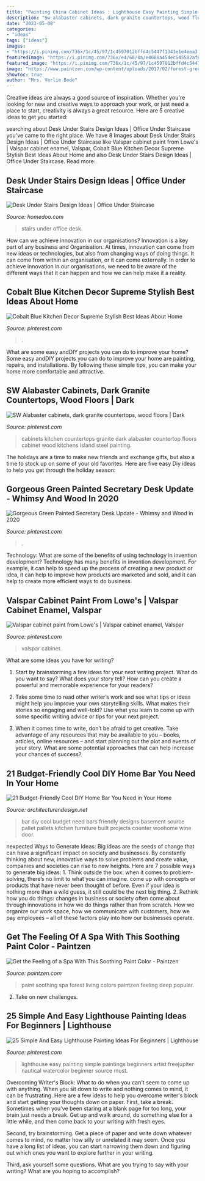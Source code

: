```yaml
---
title: "Painting China Cabinet Ideas : Lighthouse Easy Painting Simple Paintings Beginners Artist Freejupiter Nautical Watercolor Beginner Source Most"
description: "Sw alabaster cabinets, dark granite countertops, wood floors"
date: "2023-05-08"
categories:
- "ideas"
tags: ["ideas"]
images:
- "https://i.pinimg.com/736x/1c/45/97/1c4597012bffd4c5447f1341e1e4eea3.jpg"
featuredImage: "https://i.pinimg.com/736x/e4/68/8a/e4688a454ec545582af6c3843254a023.jpg"
featured_image: "https://i.pinimg.com/736x/1c/45/97/1c4597012bffd4c5447f1341e1e4eea3.jpg"
image: "https://www.paintzen.com/wp-content/uploads/2017/02/forest-green-living-room-paintzen.jpg"
ShowToc: true
author: "Mrs. Verlie Bode"
---
```



Creative ideas are always a good source of inspiration. Whether you're looking for new and creative ways to approach your work, or just need a place to start, creativity is always a great resource. Here are 5 creative ideas to get you started: 

	

		
searching about Desk Under Stairs Design Ideas | Office Under Staircase you've came to the right place. We have 8 Images about Desk Under Stairs Design Ideas | Office Under Staircase like Valspar cabinet paint from Lowe&#039;s | Valspar cabinet enamel, Valspar, Cobalt Blue Kitchen Decor Supreme Stylish Best Ideas About Home and also Desk Under Stairs Design Ideas | Office Under Staircase. Read more:
		
    
## Desk Under Stairs Design Ideas | Office Under Staircase

<img loading=lazy src="http://www.homedoo.com/wp-content/uploads/2013/06/home-office-under-stairs-10.jpg" onerror="this.onerror=null;this.src='https://tse4.mm.bing.net/th?id=OIP.rVawF6wELvaAeafxJOfIZQAAAA&amp;pid=15.1';" alt="Desk Under Stairs Design Ideas | Office Under Staircase">

_Source: homedoo.com_

>stairs under office desk. 

	

How can we achieve innovation in our organisations?
Innovation is a key part of any business and Organisation. At times, innovation can come from new ideas or technologies, but also from changing ways of doing things. It can come from within an organisation, or it can come externally. In order to achieve innovation in our organisations, we need to be aware of the different ways that it can happen and how we can help make it a reality.

    
## Cobalt Blue Kitchen Decor Supreme Stylish Best Ideas About Home

<img loading=lazy src="https://i.pinimg.com/736x/be/94/03/be9403d5e1da15ed4f7803b9d8be2672.jpg" onerror="this.onerror=null;this.src='https://tse2.mm.bing.net/th?id=OIP.ouw9vykj0C_5elnjanaJMgHaLF&amp;pid=15.1';" alt="Cobalt Blue Kitchen Decor Supreme Stylish Best Ideas About Home">

_Source: pinterest.com_

>. 

	

What are some easy andDIY projects you can do to improve your home?
Some easy andDIY projects you can do to improve your home are painting, repairs, and installations. By following these simple tips, you can make your home more comfortable and attractive.

    
## SW Alabaster Cabinets, Dark Granite Countertops, Wood Floors | Dark

<img loading=lazy src="https://i.pinimg.com/736x/a0/41/7c/a0417c750cc4383146d43cbe4856acbb.jpg" onerror="this.onerror=null;this.src='https://tse1.mm.bing.net/th?id=OIP.geCISrj1Q2oBX4KAaDlvzwHaJ3&amp;pid=15.1';" alt="SW Alabaster cabinets, dark granite countertops, wood floors | Dark">

_Source: pinterest.com_

>cabinets kitchen countertops granite dark alabaster countertop floors cabinet wood kitchens island steel painting. 

	

The holidays are a time to make new friends and exchange gifts, but also a time to stock up on some of your old favorites. Here are five easy Diy ideas to help you get through the holiday season: 

    
## Gorgeous Green Painted Secretary Desk Update - Whimsy And Wood In 2020

<img loading=lazy src="https://i.pinimg.com/736x/1c/45/97/1c4597012bffd4c5447f1341e1e4eea3.jpg" onerror="this.onerror=null;this.src='https://tse1.mm.bing.net/th?id=OIP.moP1DsyxrlgIa7XVUQfZjwAAAA&amp;pid=15.1';" alt="Gorgeous Green Painted Secretary Desk Update - Whimsy and Wood in 2020">

_Source: pinterest.com_

>. 

	

Technology: What are some of the benefits of using technology in invention development?
Technology has many benefits in invention development. For example, it can help to speed up the process of creating a new product or idea, it can help to improve how products are marketed and sold, and it can help to create more efficient ways to do business.

    
## Valspar Cabinet Paint From Lowe&#039;s | Valspar Cabinet Enamel, Valspar

<img loading=lazy src="https://i.pinimg.com/736x/dc/7b/59/dc7b598f4333a2a99f9c58b0d8b70d97.jpg" onerror="this.onerror=null;this.src='https://tse3.mm.bing.net/th?id=OIP.Q9v1Vg81U5GfVG9_1iKdwQHaNK&amp;pid=15.1';" alt="Valspar cabinet paint from Lowe&#039;s | Valspar cabinet enamel, Valspar">

_Source: pinterest.com_

>valspar cabinet. 

	

What are some ideas you have for writing?
1. Start by brainstorming a few ideas for your next writing project. What do you want to say? What does your story tell? How can you create a powerful and memorable experience for your readers?
2. Take some time to read other writer’s work and see what tips or ideas might help you improve your own storytelling skills. What makes their stories so engaging and well-told? Use what you learn to come up with some specific writing advice or tips for your next project.

3. When it comes time to write, don’t be afraid to get creative. Take advantage of any resources that may be available to you – books, articles, online resources – and start planning out the plot and events of your story. What are some potential approaches that can help increase your chances of success?

    
## 21 Budget-Friendly Cool DIY Home Bar You Need In Your Home

<img loading=lazy src="http://cdn.architecturendesign.net/wp-content/uploads/2015/04/AD-DIY-Home-Bar-21.jpg" onerror="this.onerror=null;this.src='https://tse1.mm.bing.net/th?id=OIP.XwpHCRQO3F6vSTV4U4J0eQHaJ4&amp;pid=15.1';" alt="21 Budget-Friendly Cool DIY Home Bar You Need in Your Home">

_Source: architecturendesign.net_

>bar diy cool budget need bars friendly designs basement source pallet pallets kitchen furniture built projects counter woohome wine door. 

	

nexpected Ways to Generate Ideas:
Big ideas are the seeds of change that can have a significant impact on society and businesses. By constantly thinking about new, innovative ways to solve problems and create value, companies and societies can rise to new heights. Here are 7 possible ways to generate big ideas: 1. Think outside the box: when it comes to problem-solving, there’s no limit to what you can imagine. come up with concepts or products that have never been thought of before. Even if your idea is nothing more than a wild guess, it still could be the next big thing. 2. Rethink how you do things: changes in business or society often come about through innovations in how we do things rather than from scratch. How we organize our work space, how we communicate with customers, how we pay employees – all of these factors play into how our businesses operate.

    
## Get The Feeling Of A Spa With This Soothing Paint Color - Paintzen

<img loading=lazy src="https://www.paintzen.com/wp-content/uploads/2017/02/forest-green-living-room-paintzen.jpg" onerror="this.onerror=null;this.src='https://tse4.mm.bing.net/th?id=OIP.aa4D_hk92UCYr3_r7qv24AHaE8&amp;pid=15.1';" alt="Get the Feeling of a Spa With This Soothing Paint Color - Paintzen">

_Source: paintzen.com_

>paint soothing spa forest living colors paintzen feeling deep popular. 

	

2. Take on new challenges.

    
## 25 Simple And Easy Lighthouse Painting Ideas For Beginners | Lighthouse

<img loading=lazy src="https://i.pinimg.com/736x/e4/68/8a/e4688a454ec545582af6c3843254a023.jpg" onerror="this.onerror=null;this.src='https://tse4.mm.bing.net/th?id=OIP.kWvTykJi9pe2XGYP0iKu8QHaJ7&amp;pid=15.1';" alt="25 Simple And Easy Lighthouse Painting Ideas For Beginners | Lighthouse">

_Source: pinterest.com_

>lighthouse easy painting simple paintings beginners artist freejupiter nautical watercolor beginner source most. 

	

Overcoming Writer's Block: What to do when you can't seem to come up with anything.
When you sit down to write and nothing comes to mind, it can be frustrating. Here are a few ideas to help you overcome writer's block and start getting your thoughts down on paper.
First, take a break. Sometimes when you've been staring at a blank page for too long, your brain just needs a break. Get up and walk around, do something else for a little while, and then come back to your writing with fresh eyes.

Second, try brainstorming. Get a piece of paper and write down whatever comes to mind, no matter how silly or unrelated it may seem. Once you have a long list of ideas, you can start narrowing them down and figuring out which ones you want to explore further in your writing.

Third, ask yourself some questions. What are you trying to say with your writing? What are you hoping to accomplish?

